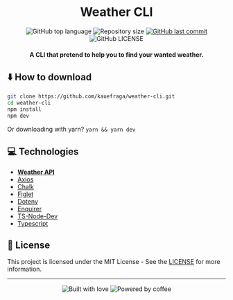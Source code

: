 <h1 align="center">Weather CLI</h1>

<p align="center">
  <img
    alt="GitHub top language"
    src="https://img.shields.io/github/languages/top/kauefraga/weather-cli.svg"
  />
  <img
    alt="Repository size"
    src="https://img.shields.io/github/repo-size/kauefraga/weather-cli.svg"
  />
  <a href="https://github.com/kauefraga/weather-cli/commits/main">
    <img
      alt="GitHub last commit"
      src="https://img.shields.io/github/last-commit/kauefraga/weather-cli.svg"
    />
  </a>
  <img
    alt="GitHub LICENSE"
    src="https://img.shields.io/github/license/kauefraga/weather-cli.svg"
  />
</p>

<h4 align="center">A CLI that pretend to help you to find your wanted weather.</h4>

## ⬇️ How to download
```bash
git clone https://github.com/kauefraga/weather-cli.git
cd weather-cli
npm install
npm dev
```
Or downloading with yarn? `yarn && yarn dev`

## 💻 Technologies

- **[Weather API](https://www.weatherapi.com)**
- [Axios](https://www.npmjs.com/package/axios)
- [Chalk](https://www.npmjs.com/package/chalk)
- [Figlet](https://www.npmjs.com/package/figlet)
- [Dotenv](https://www.npmjs.com/package/dotenv)
- [Enquirer](https://www.npmjs.com/package/enquirer)
- [TS-Node-Dev](https://www.npmjs.com/package/ts-node-dev)
- [Typescript](https://www.typescriptlang.org)

## 📝 License

This project is licensed under the MIT License - See the [LICENSE](https://github.com/kauefraga/weather-cli/blob/main/LICENSE) for more information.

---
<div align="center" display="flex">
  <img alt="Built with love" src="https://forthebadge.com/images/badges/built-with-love.svg">
  <img alt="Powered by coffee" src="https://forthebadge.com/images/badges/powered-by-coffee.svg">
</div>